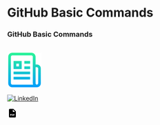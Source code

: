# GitHub Basic Commands



### GitHub Basic Commands
</br>
  <a href="https://github.com/SRK70900/GitHub-Basic-Comands/blob/master/GitHubBasicCommands.pdf">
    <img src="https://github.com/SRK70900/GitHub-Basic-Comands/blob/master/logo.png" alt="Logo" width="80" height="80">
  </a>


[![LinkedIn][linkedin-shield]][linkedin-url]

[![PDF][pdf-shield]][pdf-url]









[linkedin-shield]: https://img.shields.io/badge/-LinkedIn-black.svg?style=for-the-badge&logo=linkedin&colorB=555
[linkedin-url]: https://linkedin.com/in/othneildrew



[pdf-shield]: https://github.com/SRK70900/GitHub-Basic-Comands/blob/master/pdf.png

[pdf-url]: https://linkedin.com/in/othneildrew
